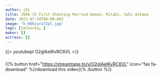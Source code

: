```yaml
---
author: j91
title: JURA-72 First Shooting Married Woman, Mitabi. Saki Aikawa
date: 2023-07-20T00:00:00Z
image: "h_086jura72pl.jpg"
tags: [Censored, ]
maker: []
actress: []
---
```



{{< youtubepl O2glAelKvRC6VL >}}
###

{{% button href="https://streamtape.to/v/O2glAelKvRC6VL" icon="fas fa-download" %}}download this video{{% /button %}}
